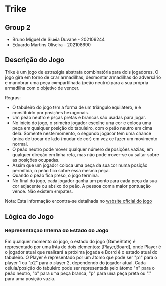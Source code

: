 # Trike

## Group 2
- Bruno Miguel de Siuéia Duvane - 202109244
- Eduardo Martins Oliveira - 202108690

## Descrição do Jogo
  Trike é um jogo de estratégia abstrata combinatória para dois jogadores. O jogo gira em torno de criar armadilhas, desmontar armadilhas do adversário e manobrar uma peça compartilhada (peão neutro) para a sua própria armadilha com o objetivo de vencer.
  
  Regras: 
  - O tabuleiro do jogo tem a forma de um triângulo equilátero, e é constituído por posições hexagonais.
  - Um peão neutro e peças pretas e brancas são usadas para jogar.
  - No início do jogo, o primeiro jogador escolhe uma cor e coloca uma peça em qualquer posição do tabuleiro, com o peão neutro em cima dela. Somente neste momento, o segundo jogador tem uma chance única de trocar de lado (mudar de cor) em vez de fazer um movimento normal.
  - O peão neutro pode mover qualquer número de posições vazias, em qualquer direção em linha reta, mas não pode mover-se ou saltar sobre as posições ocupadas.
  - Assim que um jogador coloca uma peça da sua cor numa posição permitida, o peão fica sobre essa mesma peça.
  - Quando o peão fica preso, o jogo termina.
  - No final do jogo, cada jogador ganha um ponto para cada peça da sua cor adjacente ou abaixo do peão. A pessoa com a maior pontuação vence. Não existem empates.
    
Nota: Esta informação encontra-se detalhada no [website oficial do jogo](https://boardgamegeek.com/boardgame/307379/trike)

## Lógica do Jogo
### Representação Interna do Estado do Jogo
  Em qualquer momento do jogo, o estado do jogo (GameState) é representado por uma lista de dois elementos: [Player,Board], onde Player é o jogador atual que realizará a próxima jogada e Board é o estado atual do tabuleiro.
  O Player é representado por um átomo que pode ser "p1" para o player 1 ou "p2" para o player 2, dependendo do jogador atual. Cada célula/posição do tabuleiro pode ser representada pelo átomo "n" para o peão neutro, "b" para uma peça branca, "p" para uma peça preta ou "." para uma posição vazia.

